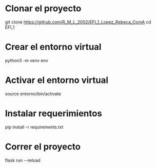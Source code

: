 # Clonar el proyecto
git clone https://github.com/R_M_L_2002/EFI_1_Lopez_Rebeca_ComA
cd EFI_1

# Crear el entorno virtual
python3 -m venv env

# Activar el entorno virtual
source entorno/bin/activate

# Instalar requerimientos
pip install -r requirements.txt

# Correr el proyecto
flask run --reload

